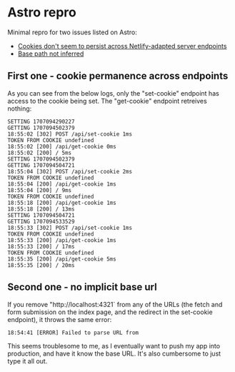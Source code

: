 # Astro repro

Minimal repro for two issues listed on Astro:

- [Cookies don't seem to persist across Netlify-adapted server endpoints](https://github.com/withastro/astro/issues/9978)
- [Base path not inferred](https://github.com/withastro/astro/issues/9979)

## First one - cookie permanence across endpoints

As you can see from the below logs, only the "set-cookie" endpoint has access to the cookie being set. The "get-cookie" endpoint retreives nothing:

```
SETTING 1707094290227
GETTING 1707094502379
18:55:02 [302] POST /api/set-cookie 1ms
TOKEN FROM COOKIE undefined
18:55:02 [200] /api/get-cookie 0ms
18:55:02 [200] / 5ms
SETTING 1707094502379
GETTING 1707094504721
18:55:04 [302] POST /api/set-cookie 2ms
TOKEN FROM COOKIE undefined
18:55:04 [200] /api/get-cookie 1ms
18:55:04 [200] / 9ms
TOKEN FROM COOKIE undefined
18:55:18 [200] /api/get-cookie 1ms
18:55:18 [200] / 13ms
SETTING 1707094504721
GETTING 1707094533529
18:55:33 [302] POST /api/set-cookie 1ms
TOKEN FROM COOKIE undefined
18:55:33 [200] /api/get-cookie 1ms
18:55:33 [200] / 17ms
TOKEN FROM COOKIE undefined
18:55:35 [200] /api/get-cookie 5ms
18:55:35 [200] / 20ms
```

## Second one - no implicit base url

If you remove "http://localhost:4321` from any of the URLs (the fetch and form submission on the index page, and the redirect in the set-cookie endpoint), it throws the same error:

```
18:54:41 [ERROR] Failed to parse URL from 
```

This seems troublesome to me, as I eventually want to push my app into production, and have it know the base URL. It's also cumbersome to just type it all out.
